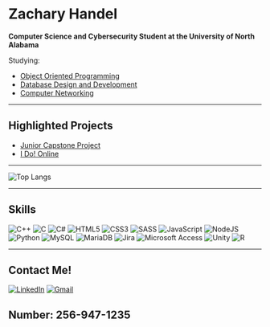 # Zachary Handel
**Computer Science and Cybersecurity Student at the University of North Alabama**

Studying:
- [Object Oriented Programming](https://github.com/ZacharyHandel/CS-355)
- [Database Design and Development](https://github.com/ZacharyHandel/CS-447)
- [Computer Networking](https://github.com/ZacharyHandel/CS-440)
***
## Highlighted Projects
- [Junior Capstone Project](https://github.com/ZacharyHandel/IFDGameEngineCapstone)
- [I Do! Online](https://github.com/ZacharyHandel/i-do-online)
***
![Top Langs](https://github-readme-stats.vercel.app/api/top-langs/?username=ZacharyHandel&hide=TeX&layout=compact)
***
## Skills
![C++](https://img.shields.io/badge/c++-%2300599C.svg?style=for-the-badge&logo=c%2B%2B&logoColor=white)
![C](https://camo.githubusercontent.com/85dd8c38ef3fd94472ab991bed05066671c0bd12129002379f11d3ca352f9956/68747470733a2f2f696d672e736869656c64732e696f2f7374617469632f76313f7374796c653d666f722d7468652d6261646765266d6573736167653d4326636f6c6f723d323232323232266c6f676f3d43266c6f676f436f6c6f723d413842394343266c6162656c3d)
![C#](https://img.shields.io/badge/c%23-%23239120.svg?style=for-the-badge&logo=c-sharp&logoColor=white)
![HTML5](https://img.shields.io/badge/html5-%23E34F26.svg?style=for-the-badge&logo=html5&logoColor=white)
![CSS3](https://img.shields.io/badge/css3-%231572B6.svg?style=for-the-badge&logo=css3&logoColor=white)
![SASS](https://img.shields.io/badge/Sass-CC6699?style=for-the-badge&logo=sass&logoColor=white)
![JavaScript](https://img.shields.io/badge/javascript-%23323330.svg?style=for-the-badge&logo=javascript&logoColor=%23F7DF1E)
![NodeJS](https://img.shields.io/badge/node.js-6DA55F?style=for-the-badge&logo=node.js&logoColor=white)
![Python](https://img.shields.io/badge/python-3670A0?style=for-the-badge&logo=python&logoColor=ffdd54)
![MySQL](https://img.shields.io/badge/mysql-%2300f.svg?style=for-the-badge&logo=mysql&logoColor=white)
![MariaDB](https://img.shields.io/badge/MariaDB-003545?style=for-the-badge&logo=mariadb&logoColor=white)
![Jira](https://img.shields.io/badge/jira-%230A0FFF.svg?style=for-the-badge&logo=jira&logoColor=white)
![Microsoft Access](https://img.shields.io/badge/Microsoft_Access-A4373A?style=for-the-badge&logo=microsoft-access&logoColor=white)
![Unity](https://img.shields.io/badge/unity-%23000000.svg?style=for-the-badge&logo=unity&logoColor=white)
![R](https://img.shields.io/badge/r-%23276DC3.svg?style=for-the-badge&logo=r&logoColor=white)

***
## Contact Me!
[![LinkedIn](https://img.shields.io/badge/linkedin-%230077B5.svg?style=for-the-badge&logo=linkedin&logoColor=white)](https://www.linkedin.com/in/zachary-handel/)
[![Gmail](https://img.shields.io/badge/Gmail-D14836?style=for-the-badge&logo=gmail&logoColor=white)](zachary.handelzh@gmail.com)
 ## Number: 256-947-1235
